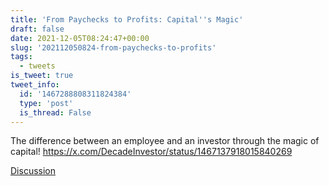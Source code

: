 ```yaml
---
title: 'From Paychecks to Profits: Capital''s Magic'
draft: false
date: 2021-12-05T08:24:47+00:00
slug: '202112050824-from-paychecks-to-profits'
tags:
  - tweets
is_tweet: true
tweet_info:
  id: '1467288808311824384'
  type: 'post'
  is_thread: False
---
```




The difference between an employee and an investor through the magic of capital! <https://x.com/DecadeInvestor/status/1467137918015840269>

[Discussion](https://x.com/sytelus/status/1467288808311824384)
